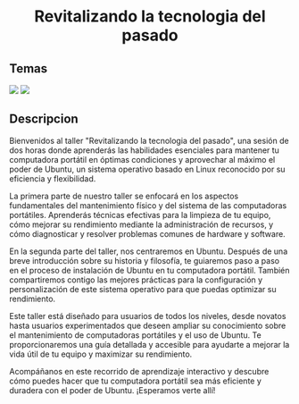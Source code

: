 <div align="center">

# Revitalizando la tecnologia del pasado

</div>

## Temas

<p>

<img src="https://img.shields.io/badge/-Taller-white?style=for-the-badge&logo=Linux"/>

<img src="https://img.shields.io/badge/-Hardware-black?style=for-the-badge&logo=amazonec2"/>

</p>

## Descripcion

Bienvenidos al taller "Revitalizando la tecnologia del pasado", una sesión de dos horas donde aprenderás las habilidades esenciales para mantener tu computadora portátil en óptimas condiciones y aprovechar al máximo el poder de Ubuntu, un sistema operativo basado en Linux reconocido por su eficiencia y flexibilidad.

La primera parte de nuestro taller se enfocará en los aspectos fundamentales del mantenimiento físico y del sistema de las computadoras portátiles. Aprenderás técnicas efectivas para la limpieza de tu equipo, cómo mejorar su rendimiento mediante la administración de recursos, y cómo diagnosticar y resolver problemas comunes de hardware y software.

En la segunda parte del taller, nos centraremos en Ubuntu. Después de una breve introducción sobre su historia y filosofía, te guiaremos paso a paso en el proceso de instalación de Ubuntu en tu computadora portátil. También compartiremos contigo las mejores prácticas para la configuración y personalización de este sistema operativo para que puedas optimizar su rendimiento.

Este taller está diseñado para usuarios de todos los niveles, desde novatos hasta usuarios experimentados que deseen ampliar su conocimiento sobre el mantenimiento de computadoras portátiles y el uso de Ubuntu. Te proporcionaremos una guía detallada y accesible para ayudarte a mejorar la vida útil de tu equipo y maximizar su rendimiento.

Acompáñanos en este recorrido de aprendizaje interactivo y descubre cómo puedes hacer que tu computadora portátil sea más eficiente y duradera con el poder de Ubuntu. ¡Esperamos verte allí!

